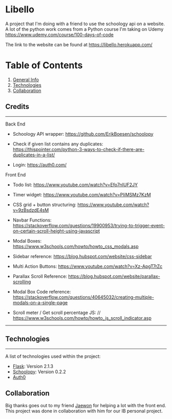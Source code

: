 

# Libello
A project that I'm doing with a friend to use the schoology api on a website. A lot of the python work comes from a Python course I'm taking on Udemy  https://www.udemy.com/course/100-days-of-code

The link to the website can be found at https://libello.herokuapp.com/


# Table of Contents
1. [General Info](#libello)
2. [Technologies](#technologies)
4. [Collaboration](#collaboration)



## Credits 
***

Back End

* Schoology API wrapper: https://github.com/ErikBoesen/schoolopy

* Check if given list contains any duplicates: https://thispointer.com/python-3-ways-to-check-if-there-are-duplicates-in-a-list/

* Login: https://auth0.com/

Front End

* Todo list: https://www.youtube.com/watch?v=Efo7nIUF2JY

* Timer widget: https://www.youtube.com/watch?v=PIiMSMz7KzM 

* CSS grid + button structuring: https://www.youtube.com/watch?v=9zBsdzdE4sM 

* Navbar Functions: https://stackoverflow.com/questions/19900953/trying-to-trigger-event-on-certain-scroll-height-using-javascript

* Modal Boxes: https://www.w3schools.com/howto/howto_css_modals.asp

* Sidebar reference: https://blog.hubspot.com/website/css-sidebar

* Multi Action Buttons: https://www.youtube.com/watch?v=Xz-ApgT7rZc

* Parallax Scroll Reference: https://blog.hubspot.com/website/parallax-scrolling

* Modal Box Code reference: https://stackoverflow.com/questions/40645032/creating-multiple-modals-on-a-single-page

* Scroll meter / Get scroll percentage JS: // https://www.w3schools.com/howto/howto_js_scroll_indicator.asp


***




## Technologies
***
A list of technologies used within the project:
* [Flask](https://flask.palletsprojects.com/en/2.2.x/): Version 2.1.3
* [Schoolopy](https://github.com/ErikBoesen/schoolopy): Version 0.2.2
* [Auth0](https://auth0.com/)

## Collaboration

Big thanks goes out to my friend [Jaewon](https://github.com/keifnao) for helping a lot with the front end. This project was done in collaboration with him for our IB personal project.
